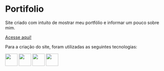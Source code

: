# Portifolio
 Site criado com intuito de mostrar meu portfólio e informar um pouco sobre mim.

 [Acesse aqui!](https://c-alvinn.github.io/Portfolio/)

 Para a criação do site, foram utilizadas as seguintes tecnologias:
 
 <img src="https://cdn.jsdelivr.net/gh/devicons/devicon/icons/html5/html5-original.svg" height=40px width=40px/> <img src="https://cdn.jsdelivr.net/gh/devicons/devicon/icons/css3/css3-original.svg" height=40px width=40px/> <img src="https://cdn.jsdelivr.net/gh/devicons/devicon/icons/bootstrap/bootstrap-original.svg" height=40px width=40px/>  <img src="https://cdn.jsdelivr.net/gh/devicons/devicon/icons/javascript/javascript-original.svg" height=40px width=40px/>

